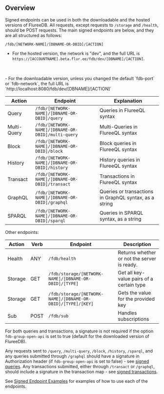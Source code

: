 ## Overview

Signed endpoints can be used in both the downloadable and the hosted versions of FlureeDB. All requests, except requests to `/storage` and `/health`, should be POST requests. The main signed endpoints are below, and they are all structured as follows:

`/fdb/[NETWORK-NAME]/[DBNAME-OR-DBID]/[ACTION]`

- For the hosted version, the network is "dev", and the full URL is `https://[ACCOUNTNAME].beta.flur.ee/fdb/dev/[DBNAME]/[ACTION]`.
<br/>
<br/>
- For the downloadable version, unless you changed the default `fdb-port` or `fdb-network`, the full URL is `http://localhost:8080/fdb/dev/[DBNAME]/[ACTION]`

Action | Endpoint | Explanation 
-- | -- | --
Query | `/fdb/[NETWORK-NAME]/[DBNAME-OR-DBID]/query` | Queries in FlureeQL syntax
Multi-Query | `/fdb/[NETWORK-NAME]/[DBNAME-OR-DBID]/multi-query` | Multi-Queries in FlureeQL syntax
Block | `/fdb/[NETWORK-NAME]/[DBNAME-OR-DBID]/block` | Block queries in FlureeQL syntax
History |  `/fdb/[NETWORK-NAME]/[DBNAME-OR-DBID]/history`| History queries in FlureeQL syntax
Transact | `/fdb/[NETWORK-NAME]/[DBNAME-OR-DBID]/transact` | Transactions in FlureeQL syntax
GraphQL | `/fdb/[NETWORK-NAME]/[DBNAME-OR-DBID]/graphql` | Queries or transactions in GraphQL syntax, as a string
SPARQL | `/fdb/[NETWORK-NAME]/[DBNAME-OR-DBID]/sparql` | Queries in SPARQL syntax, as a string

Other endpoints:

Action | Verb | Endpoint | Description
-- | -- | -- | --
Health | ANY | `/fdb/health` | Returns whether or not the server is ready. 
Storage | GET | `/fdb/storage/[NETWORK-NAME]/[DBNAME-OR-DBID]/[TYPE]` | Get all key-value pairs of a certain type
Storage | GET | `/fdb/storage/[NETWORK-NAME]/[DBNAME-OR-DBID]/[TYPE]/[KEY]` | Gets the value for the provided key
Sub | POST | `/fdb/sub` | Handles subscriptions


For both queries and transactions, a signature is not required if the option `fdb-group-open-api` is set to true (default for the downloaded version of FlureeDB). 

Any requests sent to `/query`, `/multi-query`, `/block`, `/history`, `/sparql`, and any queries submitted through `/graphql` should have a signature in Authorization header (if `fdb-group-open-api` is set to false) - see [signed queries](/docs/identity/signatures#signed-queries). Any transactions submitted, either through `/transact` or `/graphql`, should include a signature in the transaction map - see [signed transactions](/docs/identity/signatures#signed-transactions).

See [Signed Endpoint Examples](/api/signed-endpoints/signed-examples) for examples of how to use each of the endpoints.